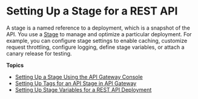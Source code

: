 # Setting Up a Stage for a REST API<a name="set-up-stages"></a>

A stage is a named reference to a deployment, which is a snapshot of the API\. You use a [Stage](https://docs.aws.amazon.com/apigateway/api-reference/resource/stage/) to manage and optimize a particular deployment\. For example, you can configure stage settings to enable caching, customize request throttling, configure logging, define stage variables, or attach a canary release for testing\. 

**Topics**
+ [Setting Up a Stage Using the API Gateway Console](stages.md)
+ [Setting Up Tags for an API Stage in API Gateway](set-up-tags.md)
+ [Setting Up Stage Variables for a REST API Deployment](stage-variables.md)